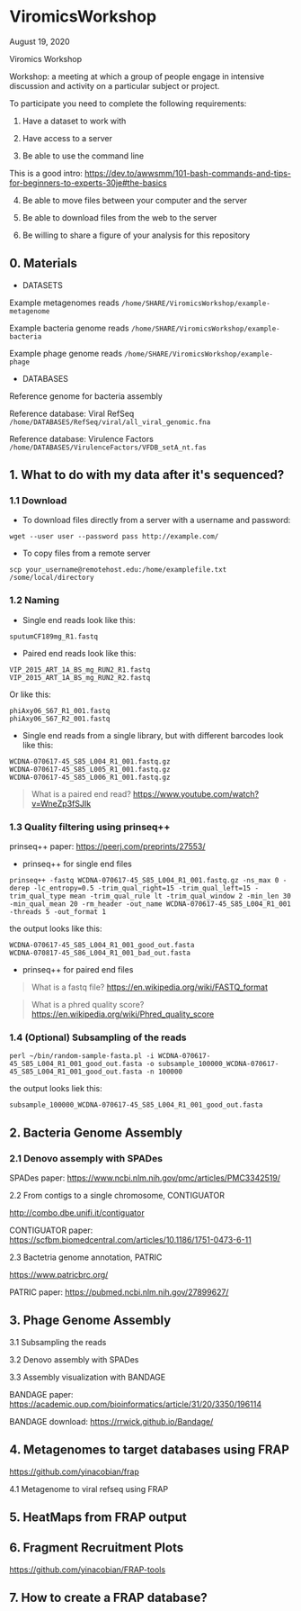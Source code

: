 # ViromicsWorkshop

August 19, 2020

Viromics Workshop

Workshop: a meeting at which a group of people engage in intensive discussion and activity on a particular subject or project.

To participate you need to complete the following requirements: 

1) Have a dataset to work with 

2) Have access to a server

3) Be able to use the command line

This is a good intro:
https://dev.to/awwsmm/101-bash-commands-and-tips-for-beginners-to-experts-30je#the-basics

4) Be able to move files between your computer and the server

5) Be able to download files from the web to the server

6) Be willing to share a figure of your analysis for this repository

## 0. Materials

  * DATASETS
  
Example metagenomes reads
`/home/SHARE/ViromicsWorkshop/example-metagenome`

Example bacteria genome reads
`/home/SHARE/ViromicsWorkshop/example-bacteria`

Example phage genome reads
`/home/SHARE/ViromicsWorkshop/example-phage`

  * DATABASES

Reference genome for bacteria assembly

Reference database: Viral RefSeq 
`/home/DATABASES/RefSeq/viral/all_viral_genomic.fna`

Reference database: Virulence Factors
`/home/DATABASES/VirulenceFactors/VFDB_setA_nt.fas`

## 1. What to do with my data after it's sequenced?

### 1.1 Download

  * To download files directly from a server with a username and password:

`wget --user user --password pass http://example.com/`

  * To copy files from a remote server
  
 `scp your_username@remotehost.edu:/home/examplefile.txt /some/local/directory`

### 1.2 Naming

  * Single end reads look like this:
```
sputumCF189mg_R1.fastq
```
  
  * Paired end reads look like this:
```
VIP_2015_ART_1A_BS_mg_RUN2_R1.fastq 
VIP_2015_ART_1A_BS_mg_RUN2_R2.fastq
```
  Or like this:
  
```
phiAxy06_S67_R1_001.fastq
phiAxy06_S67_R2_001.fastq
```

  * Single end reads from a single library, but with different barcodes look like this:
```
WCDNA-070617-45_S85_L004_R1_001.fastq.gz
WCDNA-070617-45_S85_L005_R1_001.fastq.gz
WCDNA-070617-45_S85_L006_R1_001.fastq.gz
```

> What is a paired end read? https://www.youtube.com/watch?v=WneZp3fSJIk

### 1.3 Quality filtering using prinseq++

prinseq++ paper: https://peerj.com/preprints/27553/

  * prinseq++ for single end files
  
`prinseq++ -fastq WCDNA-070617-45_S85_L004_R1_001.fastq.gz -ns_max 0 -derep -lc_entropy=0.5 -trim_qual_right=15 -trim_qual_left=15 -trim_qual_type mean -trim_qual_rule lt -trim_qual_window 2 -min_len 30 -min_qual_mean 20 -rm_header -out_name WCDNA-070617-45_S85_L004_R1_001 -threads 5 -out_format 1`

the output looks like this:

```
WCDNA-070617-45_S85_L004_R1_001_good_out.fasta
WCDNA-070817-45_S86_L004_R1_001_bad_out.fasta
```

  * prinseq++ for paired end files
  
> What is a fastq file? https://en.wikipedia.org/wiki/FASTQ_format

> What is a phred quality score? https://en.wikipedia.org/wiki/Phred_quality_score

### 1.4 (Optional) Subsampling of the reads

`perl ~/bin/random-sample-fasta.pl -i WCDNA-070617-45_S85_L004_R1_001_good_out.fasta -o subsample_100000_WCDNA-070617-45_S85_L004_R1_001_good_out.fasta -n 100000`

the output looks liek this:

```
subsample_100000_WCDNA-070617-45_S85_L004_R1_001_good_out.fasta
```

## 2. Bacteria Genome Assembly

### 2.1 Denovo assemply with SPADes

SPADes paper: https://www.ncbi.nlm.nih.gov/pmc/articles/PMC3342519/

2.2 From contigs to a single chromosome, CONTIGUATOR

http://combo.dbe.unifi.it/contiguator

CONTIGUATOR paper: https://scfbm.biomedcentral.com/articles/10.1186/1751-0473-6-11

2.3 Bactetria genome annotation, PATRIC

https://www.patricbrc.org/

PATRIC paper: https://pubmed.ncbi.nlm.nih.gov/27899627/

## 3. Phage Genome Assembly 

3.1 Subsampling the reads

3.2 Denovo assembly with SPADes

3.3 Assembly visualization with BANDAGE

BANDAGE paper: https://academic.oup.com/bioinformatics/article/31/20/3350/196114

BANDAGE download: https://rrwick.github.io/Bandage/

## 4. Metagenomes to target databases using FRAP

https://github.com/yinacobian/frap

4.1 Metagenome to viral refseq using FRAP 


## 5. HeatMaps from FRAP output


## 6. Fragment Recruitment Plots 

https://github.com/yinacobian/FRAP-tools

## 7. How to create a FRAP database?

